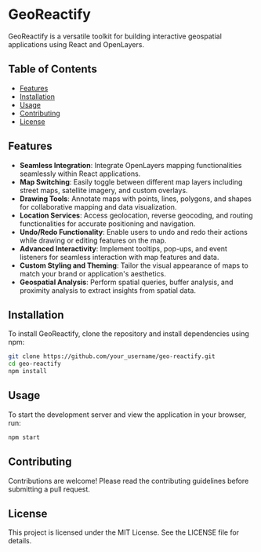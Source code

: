 # GeoReactify

GeoReactify is a versatile toolkit for building interactive geospatial applications using React and OpenLayers.

## Table of Contents
- [Features](#features)
- [Installation](#installation)
- [Usage](#usage)
- [Contributing](#contributing)
- [License](#license)

## Features

- **Seamless Integration**: Integrate OpenLayers mapping functionalities seamlessly within React applications.
- **Map Switching**: Easily toggle between different map layers including street maps, satellite imagery, and custom overlays.
- **Drawing Tools**: Annotate maps with points, lines, polygons, and shapes for collaborative mapping and data visualization.
- **Location Services**: Access geolocation, reverse geocoding, and routing functionalities for accurate positioning and navigation.
- **Undo/Redo Functionality**: Enable users to undo and redo their actions while drawing or editing features on the map.
- **Advanced Interactivity**: Implement tooltips, pop-ups, and event listeners for seamless interaction with map features and data.
- **Custom Styling and Theming**: Tailor the visual appearance of maps to match your brand or application's aesthetics.
- **Geospatial Analysis**: Perform spatial queries, buffer analysis, and proximity analysis to extract insights from spatial data.

## Installation

To install GeoReactify, clone the repository and install dependencies using npm:

```bash
git clone https://github.com/your_username/geo-reactify.git
cd geo-reactify
npm install
```

## Usage
To start the development server and view the application in your browser, run:
```bash
npm start
```

## Contributing
Contributions are welcome! Please read the contributing guidelines before submitting a pull request.

## License
This project is licensed under the MIT License. See the LICENSE file for details.
